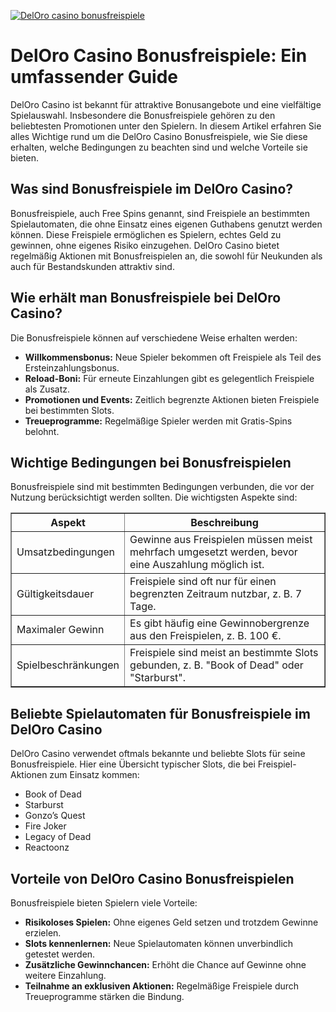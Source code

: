 [![DelOro casino bonusfreispiele](https://123-caf.pages.dev/gitsignup.png)](https://vrmoo.ru/Bt82HjjY)

<h1>DelOro Casino Bonusfreispiele: Ein umfassender Guide</h1>  <p>DelOro Casino ist bekannt für attraktive Bonusangebote und eine vielfältige Spielauswahl. Insbesondere die Bonusfreispiele gehören zu den beliebtesten Promotionen unter den Spielern. In diesem Artikel erfahren Sie alles Wichtige rund um die DelOro Casino Bonusfreispiele, wie Sie diese erhalten, welche Bedingungen zu beachten sind und welche Vorteile sie bieten.</p>  <h2>Was sind Bonusfreispiele im DelOro Casino?</h2> <p>Bonusfreispiele, auch Free Spins genannt, sind Freispiele an bestimmten Spielautomaten, die ohne Einsatz eines eigenen Guthabens genutzt werden können. Diese Freispiele ermöglichen es Spielern, echtes Geld zu gewinnen, ohne eigenes Risiko einzugehen. DelOro Casino bietet regelmäßig Aktionen mit Bonusfreispielen an, die sowohl für Neukunden als auch für Bestandskunden attraktiv sind.</p>  <h2>Wie erhält man Bonusfreispiele bei DelOro Casino?</h2> <p>Die Bonusfreispiele können auf verschiedene Weise erhalten werden:</p> <ul>   <li><strong>Willkommensbonus:</strong> Neue Spieler bekommen oft Freispiele als Teil des Ersteinzahlungsbonus.</li>   <li><strong>Reload-Boni:</strong> Für erneute Einzahlungen gibt es gelegentlich Freispiele als Zusatz.</li>   <li><strong>Promotionen und Events:</strong> Zeitlich begrenzte Aktionen bieten Freispiele bei bestimmten Slots.</li>   <li><strong>Treueprogramme:</strong> Regelmäßige Spieler werden mit Gratis-Spins belohnt.</li> </ul>  <h2>Wichtige Bedingungen bei Bonusfreispielen</h2> <p>Bonusfreispiele sind mit bestimmten Bedingungen verbunden, die vor der Nutzung berücksichtigt werden sollten. Die wichtigsten Aspekte sind:</p> <table border="1" cellpadding="5" cellspacing="0">   <thead>     <tr>       <th>Aspekt</th>       <th>Beschreibung</th>     </tr>   </thead>   <tbody>     <tr>       <td>Umsatzbedingungen</td>       <td>Gewinne aus Freispielen müssen meist mehrfach umgesetzt werden, bevor eine Auszahlung möglich ist.</td>     </tr>     <tr>       <td>Gültigkeitsdauer</td>       <td>Freispiele sind oft nur für einen begrenzten Zeitraum nutzbar, z. B. 7 Tage.</td>     </tr>     <tr>       <td>Maximaler Gewinn</td>       <td>Es gibt häufig eine Gewinnobergrenze aus den Freispielen, z. B. 100 €.</td>     </tr>     <tr>       <td>Spielbeschränkungen</td>       <td>Freispiele sind meist an bestimmte Slots gebunden, z. B. "Book of Dead" oder "Starburst".</td>     </tr>   </tbody> </table>  <h2>Beliebte Spielautomaten für Bonusfreispiele im DelOro Casino</h2> <p>DelOro Casino verwendet oftmals bekannte und beliebte Slots für seine Bonusfreispiele. Hier eine Übersicht typischer Slots, die bei Freispiel-Aktionen zum Einsatz kommen:</p> <ul>   <li>Book of Dead</li>   <li>Starburst</li>   <li>Gonzo’s Quest</li>   <li>Fire Joker</li>   <li>Legacy of Dead</li>   <li>Reactoonz</li> </ul>  <h2>Vorteile von DelOro Casino Bonusfreispielen</h2> <p>Bonusfreispiele bieten Spielern viele Vorteile:</p> <ul>   <li><strong>Risikoloses Spielen:</strong> Ohne eigenes Geld setzen und trotzdem Gewinne erzielen.</li>   <li><strong>Slots kennenlernen:</strong> Neue Spielautomaten können unverbindlich getestet werden.</li>   <li><strong>Zusätzliche Gewinnchancen:</strong> Erhöht die Chance auf Gewinne ohne weitere Einzahlung.</li>   <li><strong>Teilnahme an exklusiven Aktionen:</strong> Regelmäßige Freispiele durch Treueprogramme stärken die Bindung.</li> </ul>